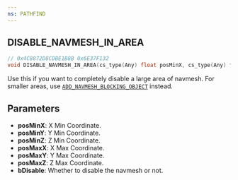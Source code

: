 ```yaml
---
ns: PATHFIND
---
```

## DISABLE_NAVMESH_IN_AREA

```c
// 0x4C8872D8CDBE1B8B 0x6E37F132
void DISABLE_NAVMESH_IN_AREA(cs_type(Any) float posMinX, cs_type(Any) float posMinY, cs_type(Any) float posMinZ, cs_type(Any) float posMaxX, cs_type(Any) float posMaxY, cs_type(Any) float posMaxZ, cs_type(Any) bool bDisable);
```

Use this if you want to completely disable a large area of navmesh.
For smaller areas, use [`ADD_NAVMESH_BLOCKING_OBJECT`](#_0xFCD5C8E06E502F5A) instead.

## Parameters
* **posMinX**: X Min Coordinate.
* **posMinY**: Y Min Coordinate.
* **posMinZ**: Z Min Coordinate.
* **posMaxX**: X Max Coordinate.
* **posMaxY**: Y Max Coordinate.
* **posMaxZ**: Z Max Coordinate.
* **bDisable**: Whether to disable the navmesh or not.

